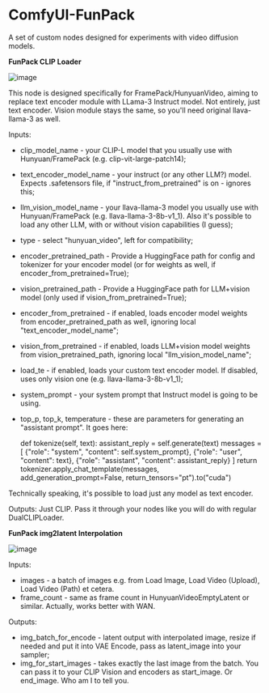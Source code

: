 # ComfyUI-FunPack
A set of custom nodes designed for experiments with video diffusion models.

**FunPack CLIP Loader**

![image](https://github.com/user-attachments/assets/667bb349-c9b8-44ae-b099-3776b310b353)


This node is designed specifically for FramePack/HunyuanVideo, aiming to replace text encoder module with LLama-3 Instruct model.
Not entirely, just text encoder. Vision module stays the same, so you'll need original llava-llama-3 as well.

Inputs:
- clip_model_name - your CLIP-L model that you usually use with Hunyuan/FramePack (e.g. clip-vit-large-patch14);
- text_encoder_model_name - your instruct (or any other LLM?) model. Expects .safetensors file, if "instruct_from_pretrained" is on - ignores this;
- llm_vision_model_name - your llava-llama-3 model you usually use with Hunyuan/FramePack (e.g. llava-llama-3-8b-v1_1). Also it's possible to load any other LLM, with or without vision capabilities (I guess);
- type - select "hunyuan_video", left for compatibility;
- encoder_pretrained_path - Provide a HuggingFace path for config and tokenizer for your encoder model (or for weights as well, if encoder_from_pretrained=True);
- vision_pretrained_path - Provide a HuggingFace path for LLM+vision model (only used if vision_from_pretrained=True);
- encoder_from_pretrained - if enabled, loads encoder model weights from encoder_pretrained_path as well, ignoring local "text_encoder_model_name";
- vision_from_pretrained - if enabled, loads LLM+vision model weights from vision_pretrained_path, ignoring local "llm_vision_model_name";
- load_te - if enabled, loads your custom text encoder model. If disabled, uses only vision one (e.g. llava-llama-3-8b-v1_1);
- system_prompt - your system prompt that Instruct model is going to be using.
- top_p, top_k, temperature - these are parameters for generating an "assistant prompt". It goes here:

    def tokenize(self, text):
                assistant_reply = self.generate(text)
                messages = [
                    {"role": "system", "content": self.system_prompt},
                    {"role": "user", "content": text},
                    {"role": "assistant", "content": assistant_reply}
                ]
                return tokenizer.apply_chat_template(messages, add_generation_prompt=False, return_tensors="pt").to("cuda")

Technically speaking, it's possible to load just any model as text encoder.

Outputs:
Just CLIP. Pass it through your nodes like you will do with regular DualCLIPLoader.

**FunPack img2latent Interpolation**

![image](https://github.com/user-attachments/assets/1f84d00b-e835-4b0a-96da-e8fb9a1c1366)


Inputs:
 - images - a batch of images e.g. from Load Image, Load Video (Upload), Load Video (Path) et cetera.
 - frame_count - same as frame count in HunyuanVideoEmptyLatent or similar. Actually, works better with WAN.

Outputs:
- img_batch_for_encode - latent output with interpolated image, resize if needed and put it into VAE Encode, pass as latent_image into your sampler;
- img_for_start_images - takes exactly the last image from the batch. You can pass it to your CLIP Vision and encoders as start_image. Or end_image. Who am I to tell you.

